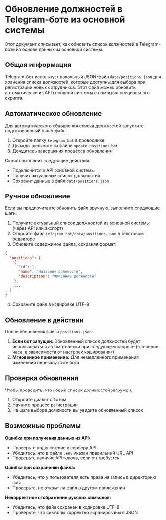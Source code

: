 # Обновление должностей в Telegram-боте из основной системы

Этот документ описывает, как обновить список должностей в Telegram-боте на основе данных из основной системы.

## Общая информация

Telegram-бот использует локальный JSON-файл `data/positions.json` для хранения списка должностей, которые доступны для выбора при регистрации новых сотрудников. Этот файл можно обновить автоматически из API основной системы с помощью специального скрипта.

## Автоматическое обновление

Для автоматического обновления списка должностей запустите подготовленный batch-файл:

1. Откройте папку `telegram_bot` в проводнике
2. Дважды щелкните на файле `update_positions.bat`
3. Дождитесь завершения процесса обновления

Скрипт выполнит следующие действия:
- Подключится к API основной системы
- Получит актуальный список должностей
- Сохранит данные в файл `data/positions.json`

## Ручное обновление

Если вы предпочитаете обновить файл вручную, выполните следующие шаги:

1. Получите актуальный список должностей из основной системы (через API или экспорт)
2. Откройте файл `telegram_bot/data/positions.json` в текстовом редакторе
3. Обновите содержимое файла, сохраняя формат:

```json
{
  "positions": [
    {
      "id": 1,
      "name": "Название должности",
      "description": "Описание должности"
    },
    ...
  ]
}
```

4. Сохраните файл в кодировке UTF-8

## Обновление в действии

После обновления файла `positions.json`:

1. **Если бот запущен:** Обновленный список должностей будет использоваться автоматически при следующем запросе (в течение часа, в зависимости от настроек кэширования)
2. **Мгновенное применение:** Для немедленного применения изменений перезапустите бота

## Проверка обновления

Чтобы проверить, что новый список должностей загружен:

1. Откройте диалог с ботом
2. Начните процесс регистрации
3. На шаге выбора должности вы увидите обновленный список

## Возможные проблемы

**Ошибка при получении данных из API:**
- Проверьте подключение к серверу API
- Убедитесь, что в файле `.env` указан правильный URL API
- Проверьте наличие API-ключа, если он требуется

**Ошибка при сохранении файла:**
- Убедитесь, что у пользователя есть права на запись в директорию `data`
- Проверьте, не открыт ли файл в другом приложении

**Некорректное отображение русских символов:**
- Убедитесь, что файл сохранен в кодировке UTF-8
- Проверьте, что символы корректно экранированы в JSON 